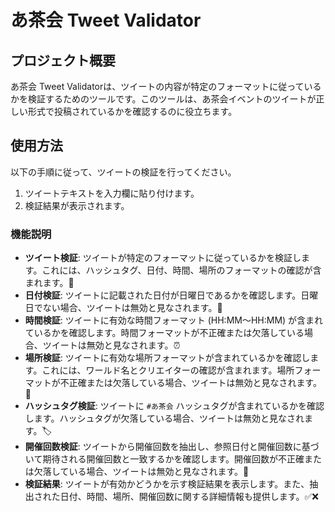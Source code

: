 # あ茶会 Tweet Validator

## プロジェクト概要
あ茶会 Tweet Validatorは、ツイートの内容が特定のフォーマットに従っているかを検証するためのツールです。このツールは、あ茶会イベントのツイートが正しい形式で投稿されているかを確認するのに役立ちます。

## 使用方法
以下の手順に従って、ツイートの検証を行ってください。

1. ツイートテキストを入力欄に貼り付けます。
2. 検証結果が表示されます。

### 機能説明

* **ツイート検証**: ツイートが特定のフォーマットに従っているかを検証します。これには、ハッシュタグ、日付、時間、場所のフォーマットの確認が含まれます。📝
* **日付検証**: ツイートに記載された日付が日曜日であるかを確認します。日曜日でない場合、ツイートは無効と見なされます。📅
* **時間検証**: ツイートに有効な時間フォーマット (HH:MM〜HH:MM) が含まれているかを確認します。時間フォーマットが不正確または欠落している場合、ツイートは無効と見なされます。⏰
* **場所検証**: ツイートに有効な場所フォーマットが含まれているかを確認します。これには、ワールド名とクリエイターの確認が含まれます。場所フォーマットが不正確または欠落している場合、ツイートは無効と見なされます。📍
* **ハッシュタグ検証**: ツイートに `#あ茶会` ハッシュタグが含まれているかを確認します。ハッシュタグが欠落している場合、ツイートは無効と見なされます。🏷️
* **開催回数検証**: ツイートから開催回数を抽出し、参照日付と開催回数に基づいて期待される開催回数と一致するかを確認します。開催回数が不正確または欠落している場合、ツイートは無効と見なされます。🔢
* **検証結果**: ツイートが有効かどうかを示す検証結果を表示します。また、抽出された日付、時間、場所、開催回数に関する詳細情報も提供します。✅❌
